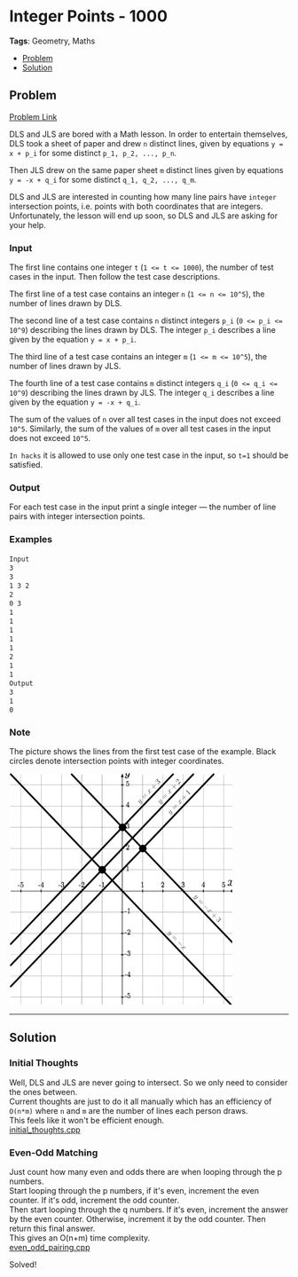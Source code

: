 # Integer Points - 1000
**Tags**: Geometry, Maths  
- [Problem](#problem)
- [Solution](#solution)

## Problem
[Problem Link](https://codeforces.com/problemset/problem/1248/A)  

DLS and JLS are bored with a Math lesson. In order to entertain themselves, DLS took a sheet of paper and drew `n` distinct lines, given by equations `y = x + p_i` for some distinct `p_1, p_2, ..., p_n`.  

Then JLS drew on the same paper sheet `m` distinct lines given by equations `y = -x + q_i` for some distinct `q_1, q_2, ..., q_m`.  

DLS and JLS are interested in counting how many line pairs have `integer` intersection points, i.e. points with both coordinates that are integers. Unfortunately, the lesson will end up soon, so DLS and JLS are asking for your help.  
  
### Input
The first line contains one integer `t` (`1 <= t <= 1000`), the number of test cases in the input. Then follow the test case descriptions.  

The first line of a test case contains an integer `n` (`1 <= n <= 10^5`), the number of lines drawn by DLS.  

The second line of a test case contains `n` distinct integers `p_i` (`0 <= p_i <= 10^9`) describing the lines drawn by DLS. The integer `p_i` describes a line given by the equation `y = x + p_i`.  

The third line of a test case contains an integer `m` (`1 <= m <= 10^5`), the number of lines drawn by JLS.  

The fourth line of a test case contains `m` distinct integers `q_i` (`0 <= q_i <= 10^9`) describing the lines drawn by JLS. The integer `q_i` describes a line given by the equation `y = -x + q_i`.  

The sum of the values of `n` over all test cases in the input does not exceed `10^5`. Similarly, the sum of the values of `m` over all test cases in the input does not exceed `10^5`.  

`In hacks` it is allowed to use only one test case in the input, so `t=1` should be satisfied.  
  
### Output
For each test case in the input print a single integer — the number of line pairs with integer intersection points.

### Examples
```
Input
3
3
1 3 2
2
0 3
1
1
1
1
1
2
1
1
Output
3
1
0
```

### Note
The picture shows the lines from the first test case of the example. Black circles denote intersection points with integer coordinates.  

![example_graph.png](./example_graph.png)

-----
## Solution

### Initial Thoughts
Well, DLS and JLS are never going to intersect. So we only need to consider the ones between.  
Current thoughts are just to do it all manually which has an efficiency of `O(n*m)` where `n` and `m` are the number of lines each person draws.  
This feels like it won't be efficient enough.  
[initial_thoughts.cpp](initial_thoughts.cpp)  

### Even-Odd Matching
Just count how many even and odds there are when looping through the p numbers.  
Start looping through the p numbers, if it's even, increment the even counter. If it's odd, increment the odd counter.  
Then start looping through the q numbers. If it's even, increment the answer by the even counter. Otherwise, increment it by the odd counter. Then return this final answer.  
This gives an O(n+m) time complexity.  
[even_odd_pairing.cpp](./even_odd_pairing.cpp)  

Solved!  
